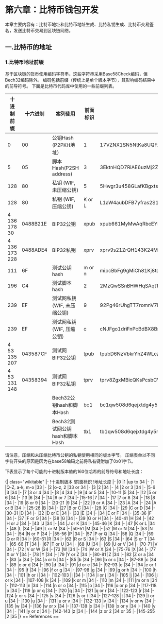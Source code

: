 # 第六章：比特币钱包开发

本章主要内容有：比特币地址和比特币地址生成、比特私钥生成、比特币交易签名，发送比特币交易到区块链网络。

## 一.比特币的地址

### 1.比特币地址前缀

基于区块链的货币使用编码字符串，这些字符串采用Base58Check编码，但Bech32编码除外。 编码包括前缀（传统上是单个版本字节），其影响编码结果中的前导符号。 下面是比特币代码库中使用的一些前缀列表。

|十进制前缀    | 十六进制	 |      案列使用               |	   前面标识   |	                        例子                        | 
|-------------|-----------|-----------------------------|---------------|-----------------------------------------------------|
|       0	    |     00	  |    公钥Hash (P2PKH地址)	     |      1	       |    17VZNX1SN5NtKa8UQFxwQbFeFc3iqRYhem               |
|       5	    |     05    |	   脚本Hash(P2SH address)   |      3	       |     3EktnHQD7RiAE6uzMj2ZifT9YgRrkSgzQX              |
|     128	    |     80	  |  私钥 (WIF, 未压缩公钥)	    |      5	       |5Hwgr3u458GLafKBgxtssHSPqJnYoGrSzgQsPwLFhLNYskDPyyA |
|     128	    |     80	  |    私钥 (WIF, 压缩公钥)	     |    K or L	    |L1aW4aubDFB7yfras2S1mN3bqg9nwySY8nkoLmJebSLD5BWv3ENZ|
|4 136 178 30 | 	0488B21E|	          BIP32公钥	        |      xpub	     | xpub661MyMwAqRbcEYS8w7XLSVeEsBXy79zSzH1J8vCdxAZningWLdN3zgtU6LBpB85b3D2yc8sfvZU521AAwdZafEz7mnzBBsz4wKY5e4cp9LB|
|4 136 173 228|	0488ADE4 |	      BIP32私钥             |	      xprv	   | xprv9s21ZrQH143K24Mfq5zL5MhWK9hUhhGbd45hLXo2Pq2oqzMMo63oStZzF93Y5wvzdUayhgkkFoicQZcP3y52uPPxFnfoLZB21Teqt1VvEHx |
|      111    |   	6F	 |       测试公钥hash           |	m or n         |	    mipcBbFg9gMiCh81Kj8tqqdgoZub1ZJRfn                 |
|      196	  |     C4	 |        测试脚本hash          |	    2	          |    2MzQwSSnBHWHqSAqtTVQ6v47XtaisrJa1Vc                |
|      239	  |     EF	 | 测试网私钥 (WIF, 未压缩公钥)  |	9	             | 92Pg46rUhgTT7romnV7iGW6W1gbGdeezqdbJCzShkCsYNzyyNcc   |
|      239	  |     EF	 | 测试网私钥 (WIF, 压缩公钥)    |  c              |	cNJFgo1driFnPcBdBX8BrJrpxchBWXwXCvNH5SoSkdcF6JXXwHMm  |
|4 53 135 207 |	043587CF |     测试网BIP32公钥	         | tpub	           | tpubD6NzVbkrYhZ4WLczPJWReQycCJdd6YVWXubbVUFnJ5KgU5MDQrD998ZJLNGbhd2pq7ZtDiPYTfJ7iBenLVQpYgSQqPjUsQeJXH8VQ8xA67D|
|4 53 131 148 |	04358394 |      测试网BIP32私钥         |	tprv	         |  tprv8ZgxMBicQKsPcsbCVeqqF1KVdH7gwDJbxbzpCxDUsoXHdb6SnTPYxdwSAKDC6KKJzv7khnNWRAJQsRA8BBQyiSfYnRt6zuu4vZQGKjeW4YF|
|             |          |  Bech32公钥hash和脚本Hash	   | bc1	           | bc1qw508d6qejxtdg4y5r3zarvary0c5xw7kv8f3t4 |
|             |          |Bech32测试网公钥hash和脚本Hash| tb1	             |tb1qw508d6qejxtdg4y5r3zarvary0c5xw7kxpjzsx|

请注意，压缩和未压缩比特币公钥的私钥使用相同的版本字节。 压缩表单以不同字符开头的原因是因为在base58编码之前将私有键附加了0x01字节。

下表显示了每个可能的十进制版本值的160位哈希的前导符号和地址长度：

{| class="wikitable"
|-
!十进制版本
!前面标识
!地址长度
|-
|0
|1
|up to 34
|-
|1
|Q-Z, a-k, m-o
|33
|-
|2
|o-z, 2
|33 or 34
|-
|3
|2
|34
|-
|4
|2 or 3
|34
|-
|5-6
|3
|34
|-
|7
|3 or 4
|34
|-
|8
|4
|34
|-
|9
|4 or 5
|34
|-
|10-11
|5
|34
|-
|12
|5 or 6
|34
|-
|13
|6
|34
|-
|14
|6 or 7
|34
|-
|15-16
|7
|34
|-
|17
|7 or 8
|34
|-
|18
|8
|34
|-
|19
|8 or 9
|34
|-
|20-21
|9
|34
|-
|22
|9 or A
|34
|-
|23
|A
|34
|-
|24
|A or B
|34
|-
|25-26
|B
|34
|-
|27
|B or C
|34
|-
|28
|C
|34
|-
|29
|C or D
|34
|-
|30-31
|D
|34
|-
|32
|D or E
|34
|-
|33
|E
|34
|-
|34
|E or F
|34
|-
|35-36
|F
|34
|-
|37
|F or G
|34
|-
|38
|G
|34
|-
|39
|G or H
|34
|-
|40-41
|H
|34
|-
|42
|H or J
|34
|-
|43
|J
|34
|-
|44
|J or K
|34
|-
|45-46
|K
|34
|-
|47
|K or L
|34
|-
|48
|L
|34
|-
|49
|L or M
|34
|-
|50-51
|M
|34
|-
|52
|M or N
|34
|-
|53
|N
|34
|-
|54
|N or P
|34
|-
|55-56
|P
|34
|-
|57
|P or Q
|34
|-
|58
|Q
|34
|-
|59
|Q or R
|34
|-
|60-61
|R
|34
|-
|62
|R or S
|34
|-
|63
|S
|34
|-
|64
|S or T
|34
|-
|65-66
|T
|34
|-
|67
|T or U
|34
|-
|68
|U
|34
|-
|69
|U or V
|34
|-
|70-71
|V
|34
|-
|72
|V or W
|34
|-
|73
|W
|34
|-
|74
|W or X
|34
|-
|75-76
|X
|34
|-
|77
|X or Y
|34
|-
|78
|Y
|34
|-
|79
|Y or Z
|34
|-
|80-81
|Z
|34
|-
|82
|Z or a
|34
|-
|83
|a
|34
|-
|84
|a or b
|34
|-
|85
|b
|34
|-
|86
|b or c
|34
|-
|87-88
|c
|34
|-
|89
|c or d
|34
|-
|90
|d
|34
|-
|91
|d or e
|34
|-
|92-93
|e
|34
|-
|94
|e or f
|34
|-
|95
|f
|34
|-
|96
|f or g
|34
|-
|97-98
|g
|34
|-
|99
|g or h
|34
|-
|100
|h
|34
|-
|101
|h or i
|34
|-
|102-103
|i
|34
|-
|104
|i or j
|34
|-
|105
|j
|34
|-
|106
|j or k
|34
|-
|107-108
|k
|34
|-
|109
|k or m
|34
|-
|110
|m
|34
|-
|111
|m or n
|34
|-
|112-113
|n
|34
|-
|114
|n or o
|34
|-
|115
|o
|34
|-
|116
|o or p
|34
|-
|117-118
|p
|34
|-
|119
|p or q
|34
|-
|120
|q
|34
|-
|121
|q or r
|34
|-
|122-123
|r
|34
|-
|124
|r or s
|34
|-
|125
|s
|34
|-
|126
|s or t
|34
|-
|127-128
|t
|34
|-
|129
|t or u
|34
|-
|130
|u
|34
|-
|131
|u or v
|34
|-
|132-133
|v
|34
|-
|134
|v or w
|34
|-
|135
|w
|34
|-
|136
|w or x
|34
|-
|137-138
|x
|34
|-
|139
|x or y
|34
|-
|140
|y
|34
|-
|141
|y or z
|34
|-
|142-143
|z
|34
|-
|144
|z or 2
|34 or 35
|-
|145-255
|2
|35
|}
== References ==
<references />



